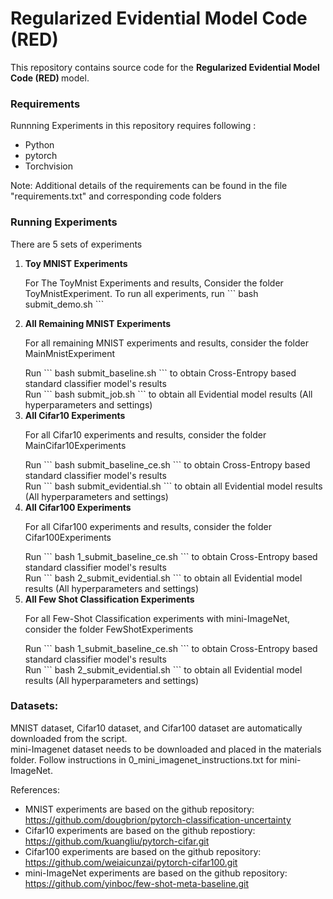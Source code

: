 <H1> Regularized Evidential Model Code (RED) </H1>

<p> This repository contains source code for the <b>Regularized Evidential Model Code (RED) </b> model. 

<H3> Requirements </H3>
<p>Runnning Experiments in this repository requires following : </p>
<ul>
<li>Python
<li>pytorch
<li>Torchvision
</ul>
<p> Note: Additional details of the requirements can be found in the file "requirements.txt" and corresponding code folders</p>

<H3> Running Experiments</H3>
<p>There are 5 sets of experiments</p>
<ol>
<li> <b>Toy MNIST Experiments</b>
<p> For The ToyMnist Experiments and results, Consider the folder ToyMnistExperiment. To run all experiments, run ``` bash submit_demo.sh ``` </p>
</li>
<li> <b>All Remaining MNIST Experiments</b>
<p> For all remaining MNIST experiments and results, consider the folder MainMnistExperiment </p>
Run ``` bash submit_baseline.sh ``` to obtain Cross-Entropy based standard classifier model's results<br>
Run ``` bash submit_job.sh ``` to obtain all Evidential model results (All hyperparameters and settings) <br>

<li> <b>All Cifar10 Experiments</b>
<p> For all Cifar10 experiments and results, consider the folder MainCifar10Experiments </p>
Run ``` bash submit_baseline_ce.sh ``` to obtain Cross-Entropy based standard classifier model's results <br>
Run ``` bash submit_evidential.sh ``` to obtain all Evidential model results (All hyperparameters and settings) <br>

<li> <b>All Cifar100 Experiments</b>
<p> For all Cifar100 experiments and results, consider the folder Cifar100Experiments </p> 
Run ``` bash 1_submit_baseline_ce.sh ``` to obtain Cross-Entropy based standard classifier model's results<br>
Run ``` bash 2_submit_evidential.sh ``` to obtain all Evidential model results (All hyperparameters and settings)<br>

<li> <b>All Few Shot Classification Experiments</b>
<p> For all Few-Shot Classification experiments with mini-ImageNet, consider the folder FewShotExperiments</p>
Run ``` bash 1_submit_baseline_ce.sh ``` to obtain Cross-Entropy based standard classifier model's results<br>
Run ``` bash 2_submit_evidential.sh ``` to obtain all Evidential model results (All hyperparameters and settings)<br>

</ol>
<H3> Datasets:</H3>

MNIST dataset, Cifar10 dataset, and Cifar100 dataset are automatically downloaded from the script. <br>
mini-Imagenet dataset needs to be downloaded and placed in the materials folder. Follow instructions in 0_mini_imagenet_instructions.txt for mini-ImageNet.

References:
- MNIST experiments are based on the github repository: https://github.com/dougbrion/pytorch-classification-uncertainty
- Cifar10 experiments are based on the github repostiory: https://github.com/kuangliu/pytorch-cifar.git
- Cifar100 experiments are based on the github repository: https://github.com/weiaicunzai/pytorch-cifar100.git
- mini-ImageNet experiments are based on the github repository: https://github.com/yinboc/few-shot-meta-baseline.git


